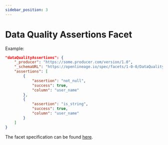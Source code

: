 ```yaml
---
sidebar_position: 3
---
```


# Data Quality Assertions Facet

Example:

```json
"dataQualityAssertions": {
    "_producer": "https://some.producer.com/version/1.0",
    "_schemaURL": "https://openlineage.io/spec/facets/1-0-0/DataQualityAssertionsDatasetFacet.json",
	"assertions": [
        {
            "assertion": "not_null",
            "success": true,
            "column": "user_name"
        },
        {
            "assertion": "is_string",
            "success": true,
            "column": "user_name"
        }
    ]
}
```
The facet specification can be found [here](https://openlineage.io/spec/facets/1-0-0/DataQualityAssertionsDatasetFacet.json).